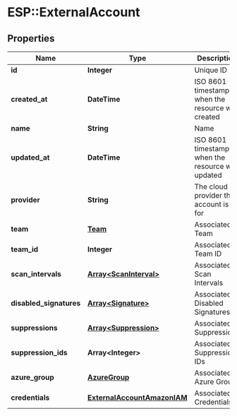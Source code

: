 # ESP::ExternalAccount

## Properties
Name | Type | Description | Notes
------------ | ------------- | ------------- | -------------
**id** | **Integer** | Unique ID | [optional] 
**created_at** | **DateTime** | ISO 8601 timestamp when the resource was created | [optional] 
**name** | **String** | Name | [optional] 
**updated_at** | **DateTime** | ISO 8601 timestamp when the resource was updated | [optional] 
**provider** | **String** | The cloud provider this account is for | [optional] 
**team** | [**Team**](Team.md) | Associated Team | [optional] 
**team_id** | **Integer** | Associated Team ID | [optional] 
**scan_intervals** | [**Array&lt;ScanInterval&gt;**](ScanInterval.md) | Associated Scan Intervals | [optional] 
**disabled_signatures** | [**Array&lt;Signature&gt;**](Signature.md) | Associated Disabled Signatures | [optional] 
**suppressions** | [**Array&lt;Suppression&gt;**](Suppression.md) | Associated Suppressions | [optional] 
**suppression_ids** | **Array&lt;Integer&gt;** | Associated Suppressions IDs | [optional] 
**azure_group** | [**AzureGroup**](AzureGroup.md) | Associated Azure Group | [optional] 
**credentials** | [**ExternalAccountAmazonIAM**](ExternalAccountAmazonIAM.md) | Associated Credentials | [optional] 


